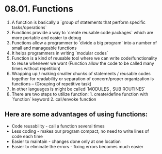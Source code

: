 08.01. Functions
================

1.  A function is basically a \`group of statements that perform specific tasks/operations\`
2.  Functions provide a way to \`create reusable code packages\` which are more portable and easier to debug
3.  Functions allow a programmer to \`divide a big program\` into a number of small and manageable functions
4.  It helps programmers in writing \`modular codes\`
5.  Function is a kind of reusable tool where we can write code/functionality to reuse whenever we want (Function allow the code to be called many times without repetition)
6.  Wrapping up / making smaller chunks of statements / reusable codes together for readability or separation of concern/proper organization is functions – (Grouping of repetitive task)
7.  In other languages is might be called \`MODULES , SUB ROUTINES\`
8.  There are two steps to utilize function: 1. create/define function with \`function\` keyword 2. call/envoke function

Here are some advantages of using functions:
--------------------------------------------

-   Code reusability - call a function several times
-   Less coding - makes our program compact, no need to write lines of code each time
-   Easier to maintain - changes done only at one location
-   Easier to eliminate the errors - fixing errors becomes much easier
